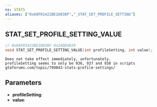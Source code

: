 ```yaml
---
ns: STATS
aliases: ["0x68F01422BE1D838F","_STAT_SET_PROFILE_SETTING"]
---
```

## STAT_SET_PROFILE_SETTING_VALUE

```c
// 0x68F01422BE1D838F 0x24DD4929
void STAT_SET_PROFILE_SETTING_VALUE(int profileSetting, int value);
```

```
Does not take effect immediately, unfortunately.  
profileSetting seems to only be 936, 937 and 938 in scripts  
gtaforums.com/topic/799843-stats-profile-settings/  
```

## Parameters
* **profileSetting**: 
* **value**: 

